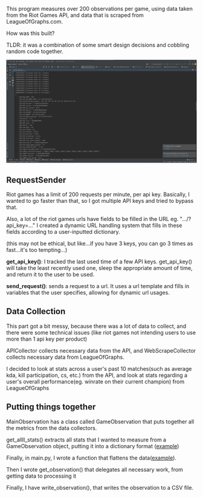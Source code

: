 This program measures over 200 observations per game, using data taken from the Riot Games
API, and data that is scraped from LeagueOfGraphs.com.

How was this built?

TLDR: it was a combination of some smart design decisions and cobbling random code together.

![](img/collection2.jpg)

## RequestSender

Riot games has a limit of 200 requests per minute, per api key. Basically, I wanted to
go faster than that, so I got multiple API keys and tried to bypass that.

Also, a lot of the riot games urls have fields to be filled in the URL eg. ".../?api_key=..."
I created a dynamic URL handling system that fills in these fields according to a user-inputted dictionary.

(this may not be ethical, but like...if you have
3 keys, you can go 3 times as fast...it's too tempting...)

**get_api_key()**: I tracked the last used time of a few API keys. get_api_key() will take the least
recently used one, sleep the appropriate amount of time, and return it to the user to be used.

**send_request()**: sends a request to a url. It uses a url template and fills in variables that the user
specifies, allowing for dynamic url usages.

## Data Collection

This part got a bit messy, because there was a lot of data to collect, and there were some technical issues
(like riot games not intending users to use more than 1 api key per product)

APICollector collects necessary data from the API, and WebScrapeCollector collects necessary data from LeagueOfGraphs.

I decided to look at stats across a user's past 10 matches(such as average kda, kill participation, cs, etc.) from the API,
and look at stats regarding a user's overall performance(eg. winrate on their current champion) from LeagueOfGraphs

## Putting things together

MainObservation has a class called GameObservation that puts together all the metrics from the data collectors.

get_allll_stats() extracts all stats that I wanted to measure from a GameObservation object, putting it into a dictionary format
([example](../planning/sample_data_json.json))

Finally, in main.py, I wrote a function that flattens the data([example](../planning/sample_flattened_data.json)).

Then I wrote get_observation() that delegates all necessary work, from getting data to processing it

Finally, I have write_observation(), that writes the observation to a CSV file.